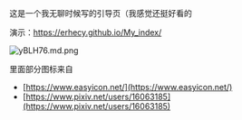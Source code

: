 这是一个我无聊时候写的引导页（我感觉还挺好看的

演示：https://erhecy.github.io/My_index/

![yBLH76.md.png](https://s3.ax1x.com/2021/02/11/yBLH76.md.png)

里面部分图标来自
 - [https://www.easyicon.net/](https://www.easyicon.net/)
 - [https://www.pixiv.net/users/16063185](https://www.pixiv.net/users/16063185)